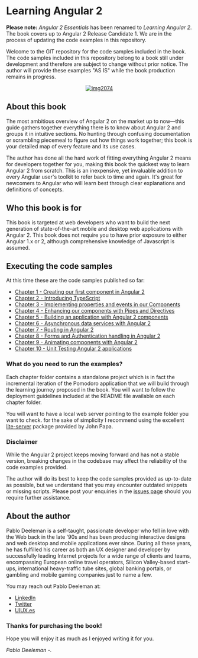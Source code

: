 # Learning Angular 2
**Please note:** *Angular 2 Essentials* has been renamed to *Learning Angular 2*. The book covers up to Angular 2 Release Candidate 1. We are in the process of updating the code examples in this repository.

Welcome to the GIT repository for the code samples included in the book. The code samples included in this repository belong to a book still under development and therefore are subject to change without prior notice. The author will provide these examples "AS IS" while the book production remains in progress.

<a href="https://www.packtpub.com/web-development/learning-angular-2" target="_blank" style="display: block; text-align: center;">				![img2074](https://cloud.githubusercontent.com/assets/1104146/15630021/39127e22-252a-11e6-812a-eee788c6ba02.png)
</a>

## About this book

The most ambitious overview of Angular 2 on the market up to now—this guide gathers together everything there is to know about Angular 2 and groups it in intuitive sections. No hunting through confusing documentation or scrambling piecemeal to figure out how things work together; this book is your detailed map of every feature and its use cases.

The author has done all the hard work of fitting everything Angular 2 means for developers together for you, making this book the quickest way to learn Angular 2 from scratch. This is an inexpensive, yet invaluable addition to every Angular user's toolkit to refer back to time and again. It's great for newcomers to Angular who will learn best through clear explanations and definitions of concepts.

## Who this book is for

This book is targeted at web developers who want to build the next generation of state-of-the-art mobile and desktop web applications with Angular 2. This book does not require you to have prior exposure to either Angular 1.x or 2, although comprehensive knowledge of Javascript is assumed.

## Executing the code samples

At this time these are the code samples published so far:

* [Chapter 1 - Creating our first component in Angular 2](https://github.com/deeleman/learning-angular2/tree/master/chapter_01)
* [Chapter 2 - Introducing TypeScript](https://github.com/deeleman/learning-angular2/tree/master/chapter_02)
* [Chapter 3 - Implementing properties and events in our Components](https://github.com/deeleman/learning-angular2/tree/master/chapter_03)
* [Chapter 4 - Enhancing our components with Pipes and Directives](https://github.com/deeleman/learning-angular2/tree/master/chapter_04)
* [Chapter 5 - Building an application with Angular 2 components](https://github.com/deeleman/learning-angular2/tree/master/chapter_05)
* [Chapter 6 - Asynchronous data services with Angular 2](https://github.com/deeleman/learning-angular2/tree/master/chapter_06)
* [Chapter 7 - Routing in Angular 2](https://github.com/deeleman/learning-angular2/tree/master/chapter_07)
* [Chapter 8 - Forms and Authentication handling in Angular 2](https://github.com/deeleman/learning-angular2/tree/master/chapter_08)
* [Chapter 9 - Animating components with Angular 2](https://github.com/deeleman/learning-angular2/tree/master/chapter_09)
* [Chapter 10 - Unit Testing Angular 2 applications](https://github.com/deeleman/learning-angular2/tree/master/chapter_10)

### What do you need to run the examples?

Each chapter folder contains a standalone project which is in fact the incremental iteration of the Pomodoro application that we will build through the learning journey proposed in the book. You will want to follow the deployment guidelines included at the README file available on each chapter folder.

You will want to have a local web server pointing to the example folder you want to check. for the sake of simplicity I recommend using the excellent [lite-server](https://www.npmjs.com/package/lite-server) package provided by John Papa.

### Disclaimer

While the Angular 2 project keeps moving forward and has not a stable version, breaking changes in the codebase may affect the reliability of the code examples provided.

The author will do its best to keep the code samples provided as up-to-date as possible, but we understand that you may encounter outdated snippets or missing scripts. Please post your enquiries in the [issues page](https://github.com/deeleman/learning-angular2/issues) should you require further assistance.

## About the author

Pablo Deeleman is a self-taught, passionate developer who fell in love with the Web back in the late '90s and has been producing interactive designs and web desktop and mobile applications ever since. During all these years, he has fulfilled his career as both an UX designer and developer by successfully leading Internet projects for a wide range of clients and teams, encompassing European online travel operators, Silicon Valley-based start-ups, international heavy-traffic tube sites, global banking portals, or gambling and mobile gaming companies just to name a few.

You may reach out Pablo Deeleman at:

* [LinkedIn](https://linkedin.com/in/pablodeeleman)
* [Twitter](https://twitter.com/pablodeeleman)
* [UIUX.es](http://uiux.es/)

### Thanks for purchasing the book!

Hope you will enjoy it as much as I enjoyed writing it for you.

*Pablo Deeleman -.*
